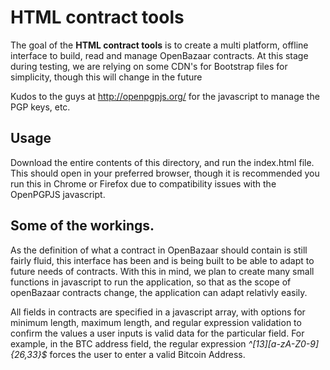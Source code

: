 # HTML contract tools

The goal of the **HTML contract tools** is to create a multi platform, offline interface to build, read and manage OpenBazaar contracts.  At this stage during testing, we are relying on some CDN's for Bootstrap files for simplicity, though this will change in the future

Kudos to the guys at http://openpgpjs.org/ for the javascript to manage the PGP keys, etc.

## Usage
Download the entire contents of this directory, and run the index.html file.  This should open in your preferred browser, though it is recommended you run this in Chrome or Firefox due to compatibility issues with the OpenPGPJS javascript.


## Some of the workings.

As the definition of what a contract in OpenBazaar should contain is still fairly fluid, this interface has been and is being built to be able to adapt to future needs of contracts.  With this in mind, we plan to create many small functions in javascript to run the application, so that as the scope of openBazaar contracts change, the application can adapt relativly easily.

All fields in contracts are specified in a javascript array, with options for minimum length, maximum length, and regular expression validation to confirm the values a user inputs is valid data for the particular field.  For example, in the BTC address field, the regular expression *^[13][a-zA-Z0-9]{26,33}$* forces the user to enter a valid Bitcoin Address.
